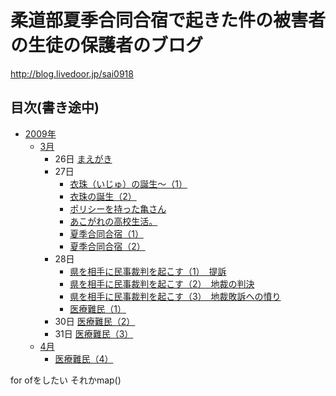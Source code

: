 # 柔道部夏季合同合宿で起きた件の被害者の生徒の保護者のブログ

http://blog.livedoor.jp/sai0918

## 目次(書き途中)

- [2009年](./2009)
  - [3月](./2009/3)
    - 26日 [まえがき](./2009/3/26.%20まえがき.md)
    - 27日
      - [衣珠（いじゅ）の誕生～（1）](./2009/3/27.%20衣珠（いじゅ）の誕生～（1）.md)
      - [衣珠の誕生（2）](./2009/3/27.2.%20衣珠の誕生（2）.md)
      - [ポリシーを持った亀さん](./2009/3/27.3.%20ポリシーを持った亀さん.md)
      - [あこがれの高校生活。](./2009/3/27.4.%20あこがれの高校生活。.md)
      - [夏季合同合宿（1）](./2009/3/27.5.%20夏季合同合宿（1）.md)
      - [夏季合同合宿（2）](./2009/3/27.6.%20夏季合同合宿（2）.md)
    - 28日
      - [県を相手に民事裁判を起こす（1）　提訴](./2009/3/28.%20県を相手に民事裁判を起こす（1）　提訴.md)
      - [県を相手に民事裁判を起こす（2）　地裁の判決](./2009/3/28.2.%20県を相手に民事裁判を起こす（2）　地裁の判決.md)
      - [県を相手に民事裁判を起こす（3）　地裁敗訴への憤り](./2009/3/28.3.%20県を相手に民事裁判を起こす（3）　地裁敗訴への憤り.md)
      - [医療難民（1）](./2009/3/28.4.%20医療難民（1）.md)
    - 30日 [医療難民（2）](./2009/3/30.%20医療難民（2）.md)
    - 31日 [医療難民（3）](./2009/3/31.%20医療難民（3）.md)
  - [4月](./2009/4)
    - [医療難民（4）](./2009/4/1.%20医療難民（4）.md)

for ofをしたい それかmap()